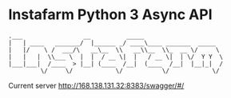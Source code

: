 # Instafarm Python 3 Async API

```
.___                 __          _____                      
|   | ____   _______/  |______ _/ ____\____ _______  _____  
|   |/    \ /  ___/\   __\__  \\   __\\__  \\_  __ \/     \ 
|   |   |  \\___ \  |  |  / __ \|  |   / __ \|  | \/  Y Y  \
|___|___|  /____  > |__| (____  /__|  (____  /__|  |__|_|  /
         \/     \/            \/           \/            \/
```

Current server http://168.138.131.32:8383/swagger/#/
